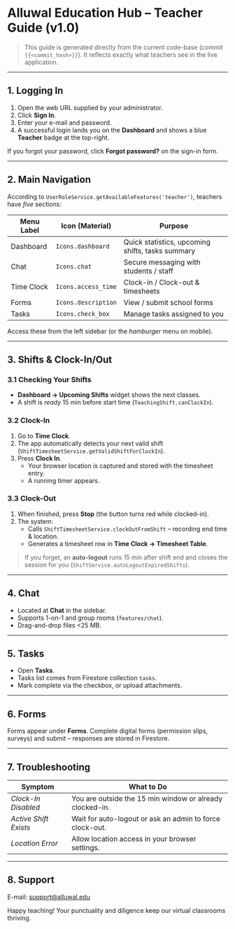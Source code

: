 # Alluwal Education Hub – Teacher Guide (v1.0)

> This guide is generated directly from the current code-base (commit `{{<commit_hash>}}`).  It reflects exactly what teachers see in the live application.

---

## 1. Logging In
1. Open the web URL supplied by your administrator.
2. Click **Sign In**.
3. Enter your e-mail and password.
4. A successful login lands you on the **Dashboard** and shows a blue **Teacher** badge at the top-right.

If you forgot your password, click **Forgot password?** on the sign-in form.

---

## 2. Main Navigation
According to `UserRoleService.getAvailableFeatures('teacher')`, teachers have *five* sections:

| Menu Label | Icon (Material) | Purpose |
|------------|-----------------|---------|
| Dashboard  | `Icons.dashboard` | Quick statistics, upcoming shifts, tasks summary |
| Chat       | `Icons.chat`      | Secure messaging with students / staff |
| Time Clock | `Icons.access_time` | Clock-in / Clock-out & timesheets |
| Forms      | `Icons.description` | View / submit school forms |
| Tasks      | `Icons.check_box` | Manage tasks assigned to you |

Access these from the left sidebar (or the *hamburger* menu on mobile).

---

## 3. Shifts & Clock-In/Out
### 3.1 Checking Your Shifts
* **Dashboard → Upcoming Shifts** widget shows the next classes.
* A shift is *ready* 15 min before start time (`TeachingShift.canClockIn`).

### 3.2 Clock-In
1. Go to **Time Clock**.
2. The app automatically detects your next valid shift (`ShiftTimesheetService.getValidShiftForClockIn`).
3. Press **Clock In**.
   * Your browser location is captured and stored with the timesheet entry.
   * A running timer appears.

### 3.3 Clock-Out
1. When finished, press **Stop** (the button turns red while clocked-in).
2. The system:
   * Calls `ShiftTimesheetService.clockOutFromShift` – recording end time & location.
   * Generates a timesheet row in **Time Clock → Timesheet Table**.

> If you forget, an **auto-logout** runs 15 min after shift end and closes the session for you (`ShiftService.autoLogoutExpiredShifts`).

---

## 4. Chat
* Located at **Chat** in the sidebar.
* Supports 1-on-1 and group rooms (`features/chat`).
* Drag-and-drop files <25 MB.

---

## 5. Tasks
* Open **Tasks**.
* Tasks list comes from Firestore collection `tasks`.
* Mark complete via the checkbox, or upload attachments.

---

## 6. Forms
Forms appear under **Forms**.  Complete digital forms (permission slips, surveys) and submit – responses are stored in Firestore.

---

## 7. Troubleshooting
| Symptom | What to Do |
|---------|-----------|
| *Clock-In Disabled* | You are outside the 15 min window or already clocked-in. |
| *Active Shift Exists* | Wait for auto-logout or ask an admin to force clock-out. |
| *Location Error* | Allow location access in your browser settings. |

---

## 8. Support
E-mail: support@alluwal.edu

Happy teaching!  Your punctuality and diligence keep our virtual classrooms thriving. 